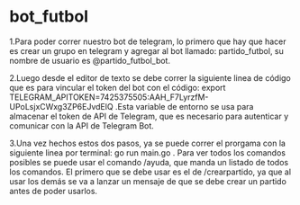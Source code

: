 # bot_futbol
1.Para poder correr  nuestro bot de telegram, lo primero que hay que hacer es crear un grupo en telegram y agregar al bot llamado: partido_futbol, su nombre de usuario es @partido_futbol_bot.

2.Luego desde el editor de texto se debe correr la siguiente linea de código que es para vincular el token del bot con el código: export TELEGRAM_APITOKEN=7425375505:AAH_F7LyrzfM-UPoLsjxCWxg3ZP6EJvdElQ .Esta variable de entorno se usa para almacenar el token de API de Telegram, que es necesario para autenticar y comunicar con la API de Telegram Bot.

3.Una vez hechos estos dos pasos, ya se puede correr el prorgama con la siguiente linea por terminal: go run main.go . Para ver todos los comandos posibles se puede usar el comando /ayuda, que manda un listado de todos los comandos. El primero que se debe usar es el de /crearpartido, ya que al usar los demás se va a lanzar un mensaje de que se debe crear un partido antes de poder usarlos.
